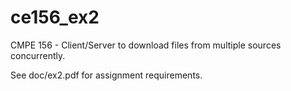 # ce156_ex2
CMPE 156 - Client/Server to download files from multiple sources concurrently.

See doc/ex2.pdf for assignment requirements. 
